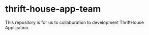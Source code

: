 # thrift-house-app-team
This repository is for us to collaboration to development ThriftHouse Application.
